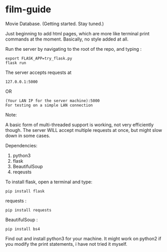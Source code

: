 # film-guide
Movie Database. (Getting started. Stay tuned.)


Just beginning to add html pages, which are more like terminal print commands at the moment.
Basically, no style added at all.



Run the server by navigating to the root of the repo, and typing :

    export FLASK_APP=try_flask.py
    flask run

The server accepts requests at 

    127.0.0.1:5000
OR
 
    (Your LAN IP for the server machine):5000
    For testing on a simple LAN connection
Note:

A basic form of multi-threaded support is working, not very efficiently though.
The server WILL accept multiple requests at once, but might slow down in some cases.

Dependencies: 
1. python3
2. flask
3. BeautifulSoup
4. reqeusts


To install flask, open a terminal and type:

    pip install flask

requests :

    pip install requests

BeautifulSoup :

    pip install bs4
    

Find out and install python3 for your machine.
It might work on python2 if you modify the print statements, i have not tried it myself.

